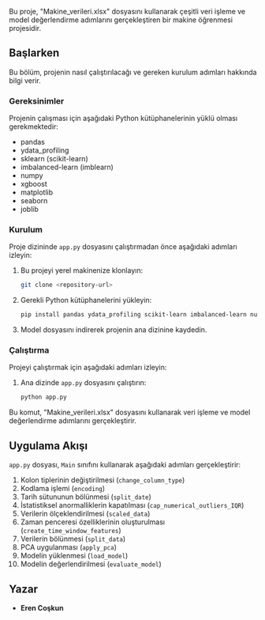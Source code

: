 Bu proje, "Makine_verileri.xlsx" dosyasını kullanarak çeşitli veri işleme ve model değerlendirme adımlarını gerçekleştiren bir makine öğrenmesi projesidir.

## Başlarken

Bu bölüm, projenin nasıl çalıştırılacağı ve gereken kurulum adımları hakkında bilgi verir.

### Gereksinimler

Projenin çalışması için aşağıdaki Python kütüphanelerinin yüklü olması gerekmektedir:

- pandas
- ydata_profiling
- sklearn (scikit-learn)
- imbalanced-learn (imblearn)
- numpy
- xgboost
- matplotlib
- seaborn
- joblib

### Kurulum

Proje dizininde `app.py` dosyasını çalıştırmadan önce aşağıdaki adımları izleyin:

1. Bu projeyi yerel makinenize klonlayın:

   ```bash
   git clone <repository-url>
   ```

2. Gerekli Python kütüphanelerini yükleyin:

   ```bash
   pip install pandas ydata_profiling scikit-learn imbalanced-learn numpy xgboost matplotlib seaborn joblib
   ```

3. Model dosyasını indirerek projenin ana dizinine kaydedin.

### Çalıştırma

Projeyi çalıştırmak için aşağıdaki adımları izleyin:

1. Ana dizinde `app.py` dosyasını çalıştırın:

   ```bash
   python app.py
   ```

Bu komut, "Makine_verileri.xlsx" dosyasını kullanarak veri işleme ve model değerlendirme adımlarını gerçekleştirir.

## Uygulama Akışı

`app.py` dosyası, `Main` sınıfını kullanarak aşağıdaki adımları gerçekleştirir:

1. Kolon tiplerinin değiştirilmesi (`change_column_type`)
2. Kodlama işlemi (`encoding`)
3. Tarih sütununun bölünmesi (`split_date`)
4. İstatistiksel anormalliklerin kapatılması (`cap_numerical_outliers_IQR`)
5. Verilerin ölçeklendirilmesi (`scaled_data`)
6. Zaman penceresi özelliklerinin oluşturulması (`create_time_window_features`)
7. Verilerin bölünmesi (`split_data`)
8. PCA uygulanması (`apply_pca`)
9. Modelin yüklenmesi (`load_model`)
10. Modelin değerlendirilmesi (`evaluate_model`)

## Yazar

- **Eren Coşkun**
